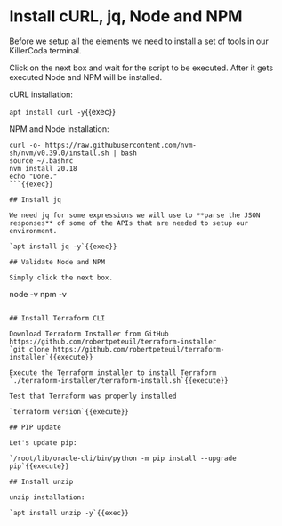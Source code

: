 # Install cURL, jq, Node and NPM

Before we setup all the elements we need to install a set of tools in our KillerCoda terminal.

Click on the next box and wait for the script to be executed. After it gets executed Node and NPM will be installed.

cURL installation:

`apt install curl -y`{{exec}}

NPM and Node installation:

```
curl -o- https://raw.githubusercontent.com/nvm-sh/nvm/v0.39.0/install.sh | bash
source ~/.bashrc
nvm install 20.18
echo "Done."
```{{exec}}

## Install jq

We need jq for some expressions we will use to **parse the JSON responses** of some of the APIs that are needed to setup our environment.

`apt install jq -y`{{exec}}

## Validate Node and NPM

Simply click the next box.

```
node -v 
npm -v
```{{exec}}

## Install Terraform CLI

Download Terraform Installer from GitHub https://github.com/robertpeteuil/terraform-installer
`git clone https://github.com/robertpeteuil/terraform-installer`{{execute}}

Execute the Terraform installer to install Terraform
`./terraform-installer/terraform-install.sh`{{execute}}

Test that Terraform was properly installed

`terraform version`{{execute}}

## PIP update

Let's update pip:

`/root/lib/oracle-cli/bin/python -m pip install --upgrade pip`{{execute}}

## Install unzip

unzip installation:

`apt install unzip -y`{{exec}}